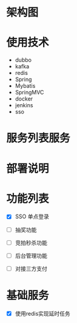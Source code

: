 # 架构图
    
# 使用技术
- dubbo
- kafka
- redis
- Spring
- Mybatis
- SpringMVC
- docker
- jenkins
- sso

# 服务列表服务


# 部署说明

# 功能列表
 - [x] SSO 单点登录
 - [ ] 抽奖功能
 - [ ] 竞拍秒杀功能
 - [ ] 后台管理功能
    
 - [ ] 对接三方支付 
 
 
 
# 基础服务
- [x] 使用redis实现延时任务 
 
  





